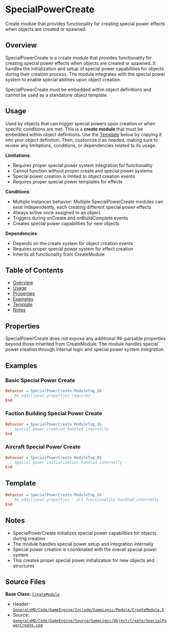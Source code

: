 # SpecialPowerCreate

Create module that provides functionality for creating special power effects when objects are created or spawned.

## Overview

SpecialPowerCreate is a create module that provides functionality for creating special power effects when objects are created or spawned. It handles the initialization and setup of special power capabilities for objects during their creation process. The module integrates with the special power system to enable special abilities upon object creation.

SpecialPowerCreate must be embedded within object definitions and cannot be used as a standalone object template.

## Usage

Used by objects that can trigger special powers upon creation or when specific conditions are met. This is a **create module** that must be embedded within object definitions. Use the [Template](#template) below by copying it into your object definition. Then, customize it as needed, making sure to review any limitations, conditions, or dependencies related to its usage.

**Limitations**:
- Requires proper special power system integration for functionality
- Cannot function without proper create and special power systems
- Special power creation is limited to object creation events
- Requires proper special power templates for effects

**Conditions**:
- Multiple instances behavior: Multiple SpecialPowerCreate modules can exist independently, each creating different special power effects
- Always active once assigned to an object
- Triggers during onCreate and onBuildComplete events
- Creates special power capabilities for new objects

**Dependencies**:
- Depends on the create system for object creation events
- Requires proper special power system for effect creation
- Inherits all functionality from CreateModule

## Table of Contents

- [Overview](#overview)
- [Usage](#usage)
- [Properties](#properties)
- [Examples](#examples)
- [Template](#template)
- [Notes](#notes)

## Properties

SpecialPowerCreate does not expose any additional INI-parsable properties beyond those inherited from CreateModule. The module handles special power creation through internal logic and special power system integration.

## Examples

### Basic Special Power Create
```ini
Behavior = SpecialPowerCreate ModuleTag_16
  ; No additional properties required
End
```

### Faction Building Special Power Create
```ini
Behavior = SpecialPowerCreate ModuleTag_16
  ; Special power creation handled internally
End
```

### Aircraft Special Power Create
```ini
Behavior = SpecialPowerCreate ModuleTag_05
  ; Special power initialization handled internally
End
```

## Template

```ini
Behavior = SpecialPowerCreate ModuleTag_XX
  ; No additional properties - all functionality handled internally
End
```

## Notes

- SpecialPowerCreate initializes special power capabilities for objects during creation
- The module handles special power setup and integration internally
- Special power creation is coordinated with the overall special power system
- This creates proper special power initialization for new objects and structures

## Source Files

**Base Class:** [`CreateModule`](../../GeneralsMD/Code/GameEngine/Include/GameLogic/Module/CreateModule.h)

- Header: [`GeneralsMD/Code/GameEngine/Include/GameLogic/Module/CreateModule.h`](../../GeneralsMD/Code/GameEngine/Include/GameLogic/Module/CreateModule.h)
- Source: [`GeneralsMD/Code/GameEngine/Source/GameLogic/Object/Create/SpecialPowerCreate.cpp`](../../GeneralsMD/Code/GameEngine/Source/GameLogic/Object/Create/SpecialPowerCreate.cpp)
